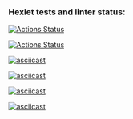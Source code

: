 ### Hexlet tests and linter status:
[![Actions Status](https://github.com/AlexandrBorovkov/python-project-49/actions/workflows/hexlet-check.yml/badge.svg)](https://github.com/AlexandrBorovkov/python-project-49/actions)

[![Actions Status](https://api.codeclimate.com/v1/badges/26fa5b8507991f84546f/maintainability)](https://codeclimate.com/github/AlexandrBorovkov/python-project-49/maintainability)

[![asciicast](https://asciinema.org/a/mH8KcVcs8fbdIg2dMyXljHC8L.png)](https://asciinema.org/a/mH8KcVcs8fbdIg2dMyXljHC8L)

[![asciicast](https://asciinema.org/a/H6MUU0PSU3JaIj5XZJwc8F3pT.png)](https://asciinema.org/a/H6MUU0PSU3JaIj5XZJwc8F3pT)

[![asciicast](https://asciinema.org/a/QOstULPXHHyyMVmrWV2YrNK23.png)](https://asciinema.org/a/QOstULPXHHyyMVmrWV2YrNK23)

[![asciicast](https://asciinema.org/a/5izr7PPYpTOqVR4GnlpO4Bl9s.png)](https://asciinema.org/a/5izr7PPYpTOqVR4GnlpO4Bl9s)

